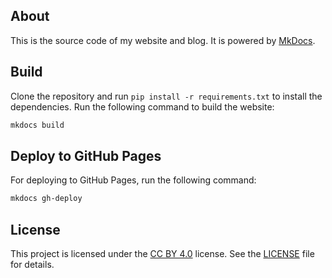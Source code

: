 ## About

This is the source code of my website and blog. It is powered by [MkDocs](https://www.mkdocs.org/).

## Build

Clone the repository and run `pip install -r requirements.txt` to install the dependencies. Run the following command to build the website:

```bash
mkdocs build
```

## Deploy to GitHub Pages

For deploying to GitHub Pages, run the following command:

```bash
mkdocs gh-deploy
```

## License

This project is licensed under the [CC BY 4.0](http://creativecommons.org/licenses/by/4.0/) license. See the [LICENSE](LICENSE.md) file for details.

